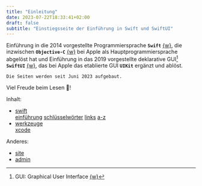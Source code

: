 ```yaml
---
title: "Einleitung"
date: 2023-07-22T18:33:41+02:00
draft: false
subtitle: "Einstiegsseite der Einführung in Swift und SwiftUI"
---
```


Einführung in die 2014 vorgestellte Programmiersprache **`Swift`** [{w}][w1], die inzwischen **`Objective-C`** [{w}][w2] bei Apple als Hauptprogrammiersprache abgelöst hat und Einführung in das 2019 vorgestellte deklarative GUI[^1] **`SwiftUI`** [{w}][w3], das bei Apple das etablierte GUI **`UIKit`** ergänzt und ablöst. 

<!-- Links -->
[w1]: https://de.wikipedia.org/wiki/Swift_(Programmiersprache) "wikipedia"
[w2]: https://de.wikipedia.org/wiki/Objective-C "wikipedia"
[w3]: https://de.wikipedia.org/wiki/SwiftUI "wikipedia"
[w4]: https://de.wikipedia.org/wiki/Grafische_Benutzeroberfläche "wikipedia"

<!-- Fussnoten -->
[^1]: GUI: Graphical User Interface [{w}][w4]


`Die Seiten werden seit Juni 2023 aufgebaut.`

Viel Freude beim Lesen 🥰!

Inhalt: 
* [swift](./swift) <br>
  [einführung](./swift/introduction) 
  [schlüsselwörter](./swift/keywords) 
  [links](./swift/links) 
  [a-z](./swift/az) 
* [werkzeuge](./tools) <br>
  [xcode](./tools/xcode)

Anderes: 
* [site](./site) 
* [admin](./admin) 


